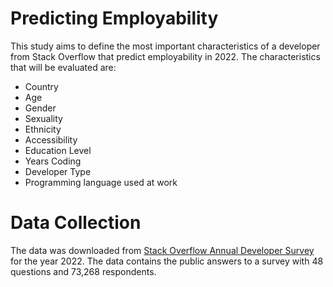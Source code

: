 # Predicting Employability

This study aims to define the most important characteristics of a developer from Stack Overflow that predict employability in 2022. The characteristics that will be evaluated are:

- Country
- Age
- Gender
- Sexuality
- Ethnicity
- Accessibility
- Education Level
- Years Coding
- Developer Type
- Programming language used at work

# Data Collection

The data was downloaded from [Stack Overflow Annual Developer Survey](https://insights.stackoverflow.com/survey/) for the year 2022. The data contains the public answers to a survey with 48 questions and 73,268 respondents.
